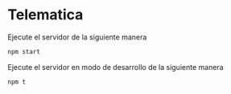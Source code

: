 # Telematica

Ejecute el servidor de la siguiente manera

```bash
npm start
```

Ejecute el servidor en modo de desarrollo de la siguiente manera

```bash
npm t
```
